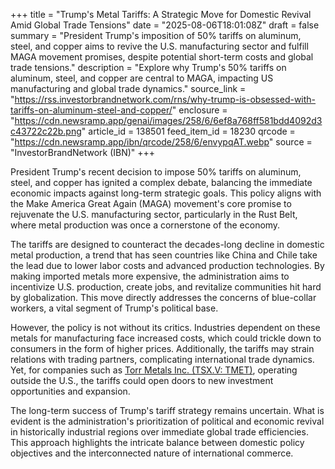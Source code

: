 +++
title = "Trump's Metal Tariffs: A Strategic Move for Domestic Revival Amid Global Trade Tensions"
date = "2025-08-06T18:01:08Z"
draft = false
summary = "President Trump's imposition of 50% tariffs on aluminum, steel, and copper aims to revive the U.S. manufacturing sector and fulfill MAGA movement promises, despite potential short-term costs and global trade tensions."
description = "Explore why Trump's 50% tariffs on aluminum, steel, and copper are central to MAGA, impacting US manufacturing and global trade dynamics."
source_link = "https://rss.investorbrandnetwork.com/rns/why-trump-is-obsessed-with-tariffs-on-aluminum-steel-and-copper/"
enclosure = "https://cdn.newsramp.app/genai/images/258/6/6ef8a768ff581bdd4092d3c43722c22b.png"
article_id = 138501
feed_item_id = 18230
qrcode = "https://cdn.newsramp.app/ibn/qrcode/258/6/envypqAT.webp"
source = "InvestorBrandNetwork (IBN)"
+++

<p>President Trump's recent decision to impose 50% tariffs on aluminum, steel, and copper has ignited a complex debate, balancing the immediate economic impacts against long-term strategic goals. This policy aligns with the Make America Great Again (MAGA) movement's core promise to rejuvenate the U.S. manufacturing sector, particularly in the Rust Belt, where metal production was once a cornerstone of the economy.</p><p>The tariffs are designed to counteract the decades-long decline in domestic metal production, a trend that has seen countries like China and Chile take the lead due to lower labor costs and advanced production technologies. By making imported metals more expensive, the administration aims to incentivize U.S. production, create jobs, and revitalize communities hit hard by globalization. This move directly addresses the concerns of blue-collar workers, a vital segment of Trump's political base.</p><p>However, the policy is not without its critics. Industries dependent on these metals for manufacturing face increased costs, which could trickle down to consumers in the form of higher prices. Additionally, the tariffs may strain relations with trading partners, complicating international trade dynamics. Yet, for companies such as <a href='https://www.torrmetals.com' rel='nofollow' target='_blank'>Torr Metals Inc. (TSX.V: TMET)</a>, operating outside the U.S., the tariffs could open doors to new investment opportunities and expansion.</p><p>The long-term success of Trump's tariff strategy remains uncertain. What is evident is the administration's prioritization of political and economic revival in historically industrial regions over immediate global trade efficiencies. This approach highlights the intricate balance between domestic policy objectives and the interconnected nature of international commerce.</p>